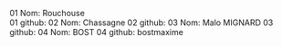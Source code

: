 01 Nom: Rouchouse   
01 github: 
02 Nom: Chassagne
02 github: 
03 Nom: Malo MIGNARD
03 github: 
04 Nom: BOST
04 github: bostmaxime 